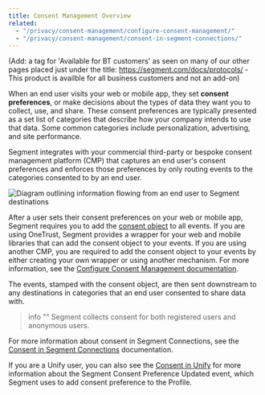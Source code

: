 ```yaml
---
title: Consent Management Overview
related:
  - "/privacy/consent-management/configure-consent-management/"
  - "/privacy/consent-management/consent-in-segment-connections/"
---
```


(Add: a tag for 'Available for BT customers' as seen on many of our other pages placed just under the title: https://segment.com/docs/protocols/ - This product is availble for all business customers and not an add-on)


When an end user visits your web or mobile app, they set **consent preferences**, or make decisions about the types of data they want you to collect, use, and share. These consent preferences are typically presented as a set list of categories that describe how your company intends to use that data. Some common categories include personalization, advertising, and site performance.

Segment integrates with your commercial third-party or bespoke consent management platform (CMP) that captures an end user's consent preferences and enforces those preferences by only routing events to the categories consented to by an end user.

![Diagram outlining information flowing from an end user to Segment destinations](/docs/privacy/consent-management/images/consent-overview.png)

After a user sets their consent preferences on your web or mobile app, Segment requires you to add the [consent object](/docs/privacy/consent-management/consent-in-segment-connections/#consent-object) to all events. If you are using OneTrust, Segment provides a wrapper for your web and mobile libraries that can add the consent object to your events. If you are using another CMP, you are required to add the consent object to your events by either creating your own wrapper or using another mechanism. For more information, see the [Configure Consent Management documentation](/docs/privacy/consent-management/configure-consent-management/#step-2-integrating-your-cmp-with-segment).

The events, stamped with the consent object, are then sent downstream to any destinations in categories that an end user consented to share data with.

> info ""
> Segment collects consent for both registered users and anonymous users.

For more information about consent in Segment Connections, see the [Consent in Segment Connections](/docs/privacy/consent-management/consent-in-segment-connections) documentation. 

If you are a Unify user, you can also see the [Consent in Unify](/docs/privacy/consent-management/consent-in-unify) for more information about the Segment Consent Preference Updated event, which Segment uses to add consent preference to the Profile.
